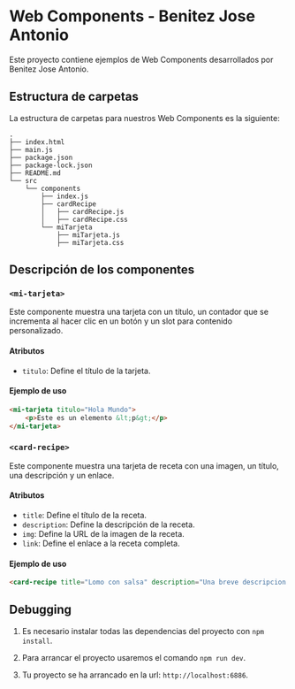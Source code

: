 
# Web Components - Benitez Jose Antonio

Este proyecto contiene ejemplos de Web Components desarrollados por Benitez Jose Antonio.

## Estructura de carpetas

La estructura de carpetas para nuestros Web Components es la siguiente:

```
.
├── index.html
├── main.js
├── package.json
├── package-lock.json
├── README.md
└── src
    └── components
        ├── index.js
        ├── cardRecipe
        │   ├── cardRecipe.js
        │   ├── cardRecipe.css
        └── miTarjeta
            ├── miTarjeta.js
            ├── miTarjeta.css
```

## Descripción de los componentes

### `<mi-tarjeta>`

Este componente muestra una tarjeta con un título, un contador que se incrementa al hacer clic en un botón y un slot para contenido personalizado.

#### Atributos

- `titulo`: Define el título de la tarjeta.

#### Ejemplo de uso

```html
<mi-tarjeta titulo="Hola Mundo">
    <p>Este es un elemento &lt;p&gt;</p>
</mi-tarjeta>
```

### `<card-recipe>`

Este componente muestra una tarjeta de receta con una imagen, un título, una descripción y un enlace.

#### Atributos

- `title`: Define el título de la receta.
- `description`: Define la descripción de la receta.
- `img`: Define la URL de la imagen de la receta.
- `link`: Define el enlace a la receta completa.

#### Ejemplo de uso

```html
<card-recipe title="Lomo con salsa" description="Una breve descripcion de la receta" img="ruta/a/la/imagen.jpg" link="#"></card-recipe>
```

## Debugging

1. Es necesario instalar todas las dependencias del proyecto con `npm install`.

2. Para arrancar el proyecto usaremos el comando `npm run dev`.

3. Tu proyecto se ha arrancado en la url: `http://localhost:6886`.
